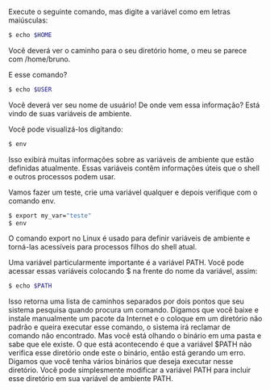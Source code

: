 Execute o seguinte comando, mas digite a variável como em letras maiúsculas:

```bash
$ echo $HOME
```

Você deverá ver o caminho para o seu diretório home, o meu se parece com /home/bruno.

E esse comando?

```bash
$ echo $USER
```

Você deverá ver seu nome de usuário! De onde vem essa informação? Está vindo de suas variáveis ​​de ambiente.

Você pode visualizá-los digitando:

```bash
$ env
```

Isso exibirá muitas informações sobre as variáveis ​​de ambiente que estão definidas atualmente. Essas variáveis ​​contêm informações úteis que o shell e outros processos podem usar.

Vamos fazer um teste, crie uma variável qualquer e depois verifique com o comando env.

```bash
$ export my_var="teste"
$ env
```

O comando export no Linux é usado para definir variáveis de ambiente e torná-las acessíveis para processos filhos do shell atual.

Uma variável particularmente importante é a variável PATH. Você pode acessar essas variáveis ​​colocando $ na frente do nome da variável, assim:

```bash
$ echo $PATH
```

Isso retorna uma lista de caminhos separados por dois pontos que seu sistema pesquisa quando procura um comando. Digamos que você baixe e instale manualmente um pacote da Internet e o coloque em um diretório não padrão e queira executar esse comando, o sistema irá reclamar de comando não encontrado. Mas você está olhando o binário em uma pasta e sabe que ele existe. O que está acontecendo é que a variável $PATH não verifica esse diretório onde este o binário, então está gerando um erro. Digamos que você tenha vários binários que deseja executar nesse diretório. Você pode simplesmente modificar a variável PATH para incluir esse diretório em sua variável de ambiente PATH.